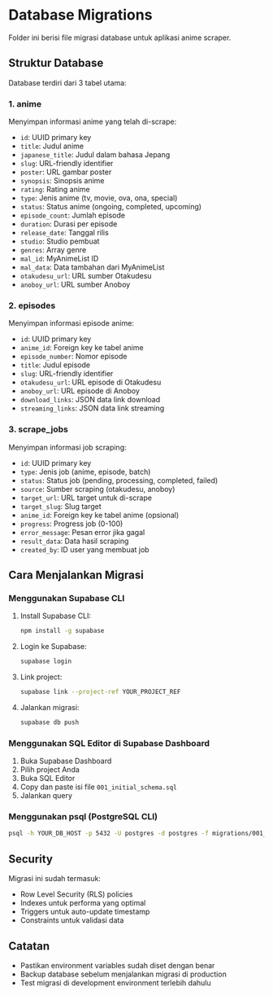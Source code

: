 # Database Migrations

Folder ini berisi file migrasi database untuk aplikasi anime scraper.

## Struktur Database

Database terdiri dari 3 tabel utama:

### 1. anime
Menyimpan informasi anime yang telah di-scrape:
- `id`: UUID primary key
- `title`: Judul anime
- `japanese_title`: Judul dalam bahasa Jepang
- `slug`: URL-friendly identifier
- `poster`: URL gambar poster
- `synopsis`: Sinopsis anime
- `rating`: Rating anime
- `type`: Jenis anime (tv, movie, ova, ona, special)
- `status`: Status anime (ongoing, completed, upcoming)
- `episode_count`: Jumlah episode
- `duration`: Durasi per episode
- `release_date`: Tanggal rilis
- `studio`: Studio pembuat
- `genres`: Array genre
- `mal_id`: MyAnimeList ID
- `mal_data`: Data tambahan dari MyAnimeList
- `otakudesu_url`: URL sumber Otakudesu
- `anoboy_url`: URL sumber Anoboy

### 2. episodes
Menyimpan informasi episode anime:
- `id`: UUID primary key
- `anime_id`: Foreign key ke tabel anime
- `episode_number`: Nomor episode
- `title`: Judul episode
- `slug`: URL-friendly identifier
- `otakudesu_url`: URL episode di Otakudesu
- `anoboy_url`: URL episode di Anoboy
- `download_links`: JSON data link download
- `streaming_links`: JSON data link streaming

### 3. scrape_jobs
Menyimpan informasi job scraping:
- `id`: UUID primary key
- `type`: Jenis job (anime, episode, batch)
- `status`: Status job (pending, processing, completed, failed)
- `source`: Sumber scraping (otakudesu, anoboy)
- `target_url`: URL target untuk di-scrape
- `target_slug`: Slug target
- `anime_id`: Foreign key ke tabel anime (opsional)
- `progress`: Progress job (0-100)
- `error_message`: Pesan error jika gagal
- `result_data`: Data hasil scraping
- `created_by`: ID user yang membuat job

## Cara Menjalankan Migrasi

### Menggunakan Supabase CLI

1. Install Supabase CLI:
   ```bash
   npm install -g supabase
   ```

2. Login ke Supabase:
   ```bash
   supabase login
   ```

3. Link project:
   ```bash
   supabase link --project-ref YOUR_PROJECT_REF
   ```

4. Jalankan migrasi:
   ```bash
   supabase db push
   ```

### Menggunakan SQL Editor di Supabase Dashboard

1. Buka Supabase Dashboard
2. Pilih project Anda
3. Buka SQL Editor
4. Copy dan paste isi file `001_initial_schema.sql`
5. Jalankan query

### Menggunakan psql (PostgreSQL CLI)

```bash
psql -h YOUR_DB_HOST -p 5432 -U postgres -d postgres -f migrations/001_initial_schema.sql
```

## Security

Migrasi ini sudah termasuk:
- Row Level Security (RLS) policies
- Indexes untuk performa yang optimal
- Triggers untuk auto-update timestamp
- Constraints untuk validasi data

## Catatan

- Pastikan environment variables sudah diset dengan benar
- Backup database sebelum menjalankan migrasi di production
- Test migrasi di development environment terlebih dahulu